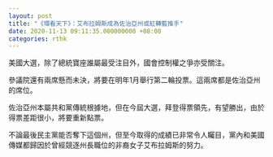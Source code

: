 ```yaml
---
layout: post
title: "《環看天下》：艾布拉姆斯成為佐治亞州或紅轉藍推手"
date: 2020-11-13 09:11:35.000000000 +08:00
categories: rthk
---
```


美國大選，除了總統寶座誰屬最受注目外，國會控制權之爭亦受關注。

參議院還有兩席懸而未決，將要在明年1月舉行第二輪投票。這兩席都是佐治亞州的席位。

佐治亞州本屬共和黨傳統根據地，但在今屆大選，拜登得票領先，有望勝出，由於得票差距很小，將要重新點票。

不論最後民主黨能否奪下這個州，但至今取得的成績已非常令人矚目，黨內和美國傳媒都歸因於曾經競逐州長職位的非裔女子艾布拉姆斯的努力。
